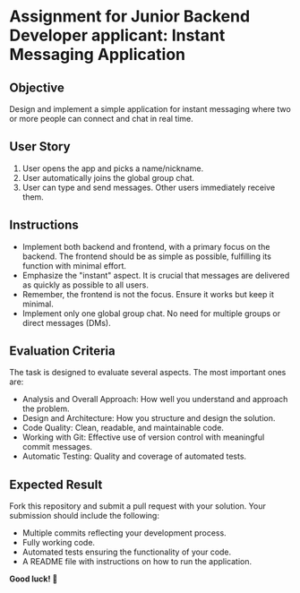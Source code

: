 # Assignment for Junior Backend Developer applicant: Instant Messaging Application

## Objective
Design and implement a simple application for instant messaging where two or more people can connect and chat in real time.

## User Story
1. User opens the app and picks a name/nickname.
1. User automatically joins the global group chat.
1. User can type and send messages. Other users immediately receive them.

## Instructions
* Implement both backend and frontend, with a primary focus on the backend. The frontend should be as simple as possible, fulfilling its function with minimal effort.
* Emphasize the "instant" aspect. It is crucial that messages are delivered as quickly as possible to all users.
* Remember, the frontend is not the focus. Ensure it works but keep it minimal.
* Implement only one global group chat. No need for multiple groups or direct messages (DMs).

## Evaluation Criteria
The task is designed to evaluate several aspects. The most important ones are:

* Analysis and Overall Approach: How well you understand and approach the problem.
* Design and Architecture: How you structure and design the solution.
* Code Quality: Clean, readable, and maintainable code.
* Working with Git: Effective use of version control with meaningful commit messages.
* Automatic Testing: Quality and coverage of automated tests.

## Expected Result
Fork this repository and submit a pull request with your solution. Your submission should include the following:

* Multiple commits reflecting your development process.
* Fully working code.
* Automated tests ensuring the functionality of your code.
* A README file with instructions on how to run the application.

**Good luck! 🚀**
